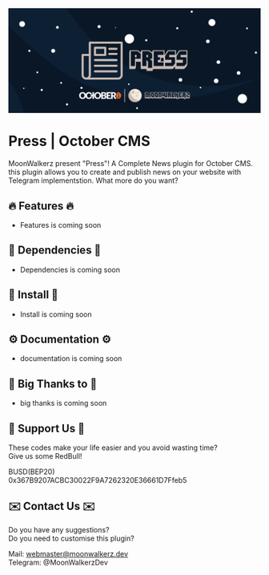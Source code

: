 <p align="center"> <img style="max-width: 100%; margin: 2rem auto; display: block;" src=cover_github.jpg></p>

# Press | October CMS

MoonWalkerz present "Press"! A Complete News plugin for October CMS. this plugin allows you to create and publish news on your website with Telegram implementstion. What more do you want?

## 🔥 Features 🔥

- Features is coming soon

## 💊 Dependencies 💊

- Dependencies is coming soon

## 🚀 Install 🚀

- Install is coming soon

## ⚙️ Documentation ⚙️

- documentation is coming soon

## 🙏 Big Thanks to 🙏

- big thanks is coming soon

## 🤑 Support Us 🤑

These codes make your life easier and you avoid wasting time?\
Give us some RedBull!

BUSD(BEP20)\
0x367B9207ACBC30022F9A7262320E36661D7Ffeb5

## ✉️ Contact Us ✉️ 

Do you have any suggestions?\
Do you need to customise this plugin?

Mail: webmaster@moonwalkerz.dev\
Telegram: @MoonWalkerzDev
